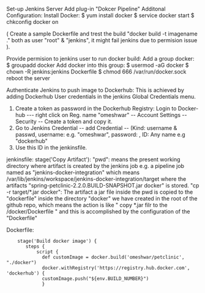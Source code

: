 Set-up Jenkins Server
Add plug-in "Dokcer Pipeline"
Additonal Configuration:
Install Docker:
$ yum install docker
$ service docker start
$ chkconfig docker on

( Create a sample Dockerfile and trest the build "docker build -t imagename ." both as user "root" & "jenkins", it might fail jenkins due to permision issue ).

Provide permision to jenkins user to run docker build:
Add a group docker: $ groupadd docker
Add docker into this group: $ usermod -aG docker
$ chown -R jenkins:jenkins Dockerfile
$ chmod 666 /var/run/docker.sock
reboot the server

Authenticate Jenkins to push image to Dockerhub:
This is achieved by adding Dockerhub User credentials in the jenkins Global Credentials menu.
1. Create a token as password in the Dockerhub Registry:
Login to Docker-hub --- right click on Reg. name "omeshwar" -- Account Settings -- Security -- Create a token and copy it.
2. Go to Jenkins Credential -- add Credential -- (Kind: username & passwd, username: <Dokcerhub reg name> e.g. "omeshwar", password: <token value>, ID: Any name e.g "dockerhub"
3. Use this ID in the jenkinsfile.
  
jenkinsfile:
stage('Copy Artifact'): 
"pwd": means the present working directory where artifact is created by the jenkins job e.g. a pipeline job named as "jenkins-docker-integration"
   which means /var/lib/jenkins/workspace/jenkins-docker-integration/target where the artifacts "spring-petclinic-2.2.0.BUILD-SNAPSHOT.jar docker" is stored.
"cp -r target/*.jar docker": The artifact a jar file inside the pwd is copied to the "dockerfile" inside the directory "docker" we have created in the root of the github repo,
    which means the action is like " copy *.jar filr to the /docker/Dockerfile " and this is accomplished by the configuration of the "Dockerfile"
 
Dockerfile:
    
 
    
         
        stage('Build docker image') {
           steps {
               script {         
                 def customImage = docker.build('omeshwar/petclinic', "./docker")
                 docker.withRegistry('https://registry.hub.docker.com', 'dockerhub') {
                 customImage.push("${env.BUILD_NUMBER}")
                 }                  

